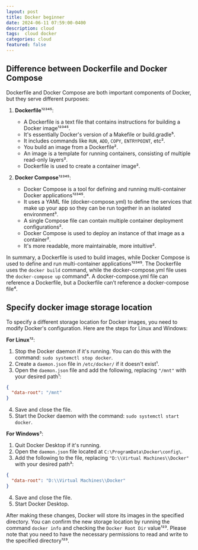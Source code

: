 ```yaml
---
layout: post
title: Docker beginner
date: 2024-06-11 07:59:00-0400
description: cloud
tags:  cloud docker   
categories: cloud
featured: false
---
```



## Difference between Dockerfile and Docker Compose 
Dockerfile and Docker Compose are both important components of Docker, but they serve different purposes:

1. **Dockerfile**¹²³⁴⁵:
   - A Dockerfile is a text file that contains instructions for building a Docker image¹²³⁴⁵.
   - It's essentially Docker's version of a Makefile or build.gradle⁵.
   - It includes commands like `RUN`, `ADD`, `COPY`, `ENTRYPOINT`, etc².
   - You build an image from a Dockerfile².
   - An image is a template for running containers, consisting of multiple read-only layers².
   - Dockerfile is used to create a container image².

2. **Docker Compose**¹²³⁴⁵:
   - Docker Compose is a tool for defining and running multi-container Docker applications¹²³⁴⁵.
   - It uses a YAML file (docker-compose.yml) to define the services that make up your app so they can be run together in an isolated environment³.
   - A single Compose file can contain multiple container deployment configurations².
   - Docker Compose is used to deploy an instance of that image as a container².
   - It's more readable, more maintainable, more intuitive².

In summary, a Dockerfile is used to build images, while Docker Compose is used to define and run multi-container applications¹²³⁴⁵. The Dockerfile uses the `docker build` command, while the docker-compose.yml file uses the `docker-compose up` command⁴. A docker-compose.yml file can reference a Dockerfile, but a Dockerfile can’t reference a docker-compose file⁴.


## Specify docker image storage location
To specify a different storage location for Docker images, you need to modify Docker's configuration. Here are the steps for Linux and Windows:

**For Linux**¹²:
1. Stop the Docker daemon if it's running. You can do this with the command: `sudo systemctl stop docker`.
2. Create a `daemon.json` file in `/etc/docker/` if it doesn't exist¹.
3. Open the `daemon.json` file and add the following, replacing `"/mnt"` with your desired path¹:

```json
{
  "data-root": "/mnt"
}
```

4. Save and close the file.
5. Start the Docker daemon with the command: `sudo systemctl start docker`.

**For Windows**³:
1. Quit Docker Desktop if it's running.
2. Open the `daemon.json` file located at `C:\ProgramData\Docker\config\`.
3. Add the following to the file, replacing `"D:\\Virtual Machines\\Docker"` with your desired path³:

```json
{
  "data-root": "D:\\Virtual Machines\\Docker"
}
```

4. Save and close the file.
5. Start Docker Desktop.

After making these changes, Docker will store its images in the specified directory. You can confirm the new storage location by running the command `docker info` and checking the `Docker Root Dir` value¹²³. Please note that you need to have the necessary permissions to read and write to the specified directory¹²³.

